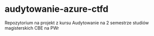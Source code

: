 # audytowanie-azure-ctfd
Repozytorium na projekt z kursu Audytowanie na 2 semestrze studiów magisterskich CBE na PWr

